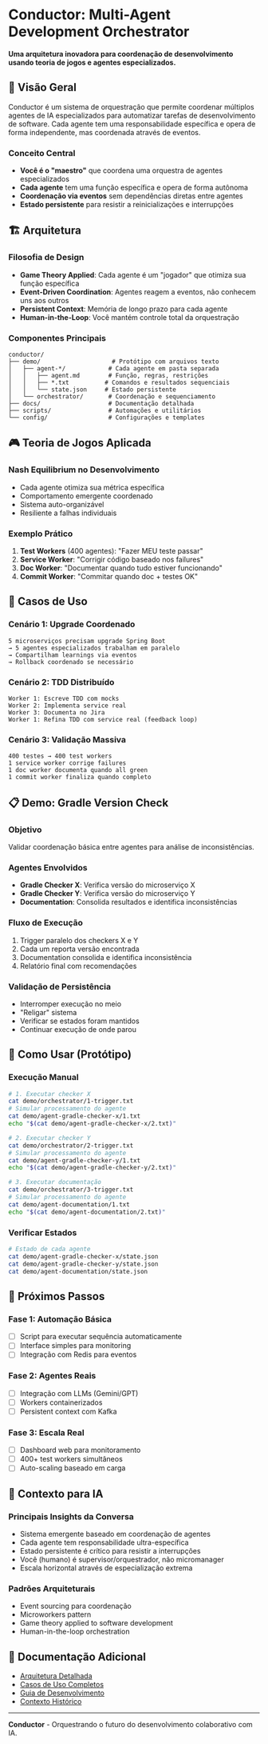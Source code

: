 # Conductor: Multi-Agent Development Orchestrator

**Uma arquitetura inovadora para coordenação de desenvolvimento usando teoria de jogos e agentes especializados.**

## 🎯 Visão Geral

Conductor é um sistema de orquestração que permite coordenar múltiplos agentes de IA especializados para automatizar tarefas de desenvolvimento de software. Cada agente tem uma responsabilidade específica e opera de forma independente, mas coordenada através de eventos.

### Conceito Central
- **Você é o "maestro"** que coordena uma orquestra de agentes especializados
- **Cada agente** tem uma função específica e opera de forma autônoma
- **Coordenação via eventos** sem dependências diretas entre agentes
- **Estado persistente** para resistir a reinicializações e interrupções

## 🏗️ Arquitetura

### Filosofia de Design
- **Game Theory Applied**: Cada agente é um "jogador" que otimiza sua função específica
- **Event-Driven Coordination**: Agentes reagem a eventos, não conhecem uns aos outros
- **Persistent Context**: Memória de longo prazo para cada agente
- **Human-in-the-Loop**: Você mantém controle total da orquestração

### Componentes Principais

```
conductor/
├── demo/                    # Protótipo com arquivos texto
│   ├── agent-*/            # Cada agente em pasta separada
│   │   ├── agent.md        # Função, regras, restrições
│   │   ├── *.txt          # Comandos e resultados sequenciais
│   │   └── state.json     # Estado persistente
│   └── orchestrator/       # Coordenação e sequenciamento
├── docs/                   # Documentação detalhada
├── scripts/                # Automações e utilitários
└── config/                 # Configurações e templates
```

## 🎮 Teoria de Jogos Aplicada

### Nash Equilibrium no Desenvolvimento
- Cada agente otimiza sua métrica específica
- Comportamento emergente coordenado
- Sistema auto-organizável
- Resiliente a falhas individuais

### Exemplo Prático
1. **Test Workers** (400 agentes): "Fazer MEU teste passar"
2. **Service Worker**: "Corrigir código baseado nos failures"
3. **Doc Worker**: "Documentar quando tudo estiver funcionando"
4. **Commit Worker**: "Commitar quando doc + testes OK"

## 🚀 Casos de Uso

### Cenário 1: Upgrade Coordenado
```
5 microserviços precisam upgrade Spring Boot
→ 5 agentes especializados trabalham em paralelo
→ Compartilham learnings via eventos
→ Rollback coordenado se necessário
```

### Cenário 2: TDD Distribuído
```
Worker 1: Escreve TDD com mocks
Worker 2: Implementa service real
Worker 3: Documenta no Jira
Worker 1: Refina TDD com service real (feedback loop)
```

### Cenário 3: Validação Massiva
```
400 testes → 400 test workers
1 service worker corrige failures
1 doc worker documenta quando all green
1 commit worker finaliza quando completo
```

## 📋 Demo: Gradle Version Check

### Objetivo
Validar coordenação básica entre agentes para análise de inconsistências.

### Agentes Envolvidos
- **Gradle Checker X**: Verifica versão do microserviço X
- **Gradle Checker Y**: Verifica versão do microserviço Y  
- **Documentation**: Consolida resultados e identifica inconsistências

### Fluxo de Execução
1. Trigger paralelo dos checkers X e Y
2. Cada um reporta versão encontrada
3. Documentation consolida e identifica inconsistência
4. Relatório final com recomendações

### Validação de Persistência
- Interromper execução no meio
- "Religar" sistema
- Verificar se estados foram mantidos
- Continuar execução de onde parou

## 🔧 Como Usar (Protótipo)

### Execução Manual
```bash
# 1. Executar checker X
cat demo/orchestrator/1-trigger.txt
# Simular processamento do agente
cat demo/agent-gradle-checker-x/1.txt
echo "$(cat demo/agent-gradle-checker-x/2.txt)"

# 2. Executar checker Y
cat demo/orchestrator/2-trigger.txt
# Simular processamento do agente
cat demo/agent-gradle-checker-y/1.txt
echo "$(cat demo/agent-gradle-checker-y/2.txt)"

# 3. Executar documentação
cat demo/orchestrator/3-trigger.txt
# Simular processamento do agente
cat demo/agent-documentation/1.txt
echo "$(cat demo/agent-documentation/2.txt)"
```

### Verificar Estados
```bash
# Estado de cada agente
cat demo/agent-gradle-checker-x/state.json
cat demo/agent-gradle-checker-y/state.json
cat demo/agent-documentation/state.json
```

## 🎯 Próximos Passos

### Fase 1: Automação Básica
- [ ] Script para executar sequência automaticamente
- [ ] Interface simples para monitoring
- [ ] Integração com Redis para eventos

### Fase 2: Agentes Reais
- [ ] Integração com LLMs (Gemini/GPT)
- [ ] Workers containerizados
- [ ] Persistent context com Kafka

### Fase 3: Escala Real
- [ ] Dashboard web para monitoramento
- [ ] 400+ test workers simultâneos
- [ ] Auto-scaling baseado em carga

## 🧠 Contexto para IA

### Principais Insights da Conversa
- Sistema emergente baseado em coordenação de agentes
- Cada agente tem responsabilidade ultra-específica
- Estado persistente é crítico para resistir a interrupções
- Você (humano) é supervisor/orquestrador, não micromanager
- Escala horizontal através de especialização extrema

### Padrões Arquiteturais
- Event sourcing para coordenação
- Microworkers pattern
- Game theory applied to software development
- Human-in-the-loop orchestration

## 📝 Documentação Adicional

- [Arquitetura Detalhada](docs/architecture.md)
- [Casos de Uso Completos](docs/use-cases.md)
- [Guia de Desenvolvimento](docs/development.md)
- [Contexto Histórico](CONTEXT.md)

---

**Conductor** - Orquestrando o futuro do desenvolvimento colaborativo com IA.